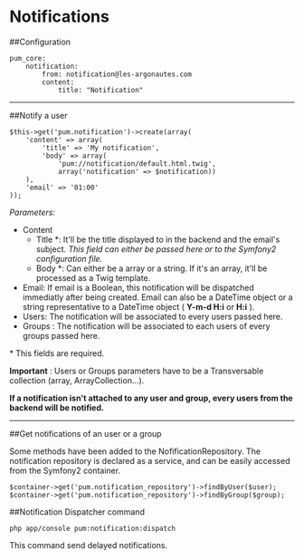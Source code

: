 Notifications
=====

##Configuration
```
pum_core:
    notification:
        from: notification@les-argonautes.com
        content:
            title: "Notification"
```


----------

##Notify a user
```
$this->get('pum.notification')->create(array(
    'content' => array(
        'title' => 'My notification',
        'body' => array(
            'pum://notification/default.html.twig', 
            array('notification' => $notification))
    ),
    'email' => '01:00'
));
```

*Parameters:*

 - Content
     - Title \*: It'll be the title displayed to  in the backend and the email's subject. *This field can either be passed here or to the Symfony2 configuration file.*
     - Body \*: Can either be a array or a string. If it's an array, it'll be processed as a Twig template.
 - Email: If email is a Boolean, this notification will be dispatched immediatly after being created.  Email can also be a DateTime object or a string representative to a DateTime object ( **Y-m-d H:i** or **H:i** ).
 - Users: The notification will be associated to every users passed here.
 - Groups : The notification will be associated to each users of every groups passed here.

\* This fields are required. 

**Important** : Users or Groups parameters have to be a Transversable collection (array, ArrayCollection...). 

**If a notification isn't attached to any user and group, every users from the backend will be notified.**

----------

##Get notifications of an user or a group

Some methods have been added to the NofificationRepository. The notification repository is declared as a service, and can be easily accessed from the Symfony2 container.
```
$container->get('pum.notification_repository')->findByUser($user);
$container->get('pum.notification_repository')->findByGroup($group);
```

##Notification Dispatcher command

```
php app/console pum:notification:dispatch
```
This command send delayed notifications.


